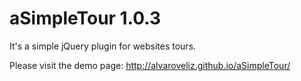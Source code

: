# aSimpleTour 1.0.3

It's a simple jQuery plugin for websites tours.

Please visit the demo page: http://alvaroveliz.github.io/aSimpleTour/

